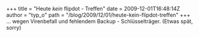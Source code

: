 +++
title = "Heute *kein* flipdot - Treffen"
date = 2009-12-01T16:48:14Z
author = "typ_o"
path = "/blog/2009/12/01/heute-kein-flipdot-treffen"
+++
... wegen Virenbefall und fehlendem Backup - Schlüsselträger. (Etwas
spät, sorry)
